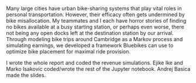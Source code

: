 Many large cities have urban bike-sharing systems that play vital roles in personal transportation. However,
their efficacy often gets undermined by bike misallocation. My teammates and I each have horror stories of 
finding no bikes available at a busy starting station, or perhaps even worse, there not being any open docks
left at the destination station by our arrival. Through modeling bike trips around Cambridge as a Markov 
process and simulating earnings, we developed a framework Bluebikes can use to optimize bike placement for 
maximal ride provision.

I wrote the whole report and coded the revenue simulations. Ejike Ike and Marko Isakovic coded/wrote the rest
of the Jupyter notebook. Andrej Basica made the slides.
